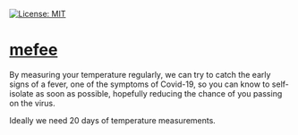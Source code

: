 [![License: MIT](https://img.shields.io/badge/License-MIT-yellow.svg)](https://opensource.org/licenses/MIT)

# [mefee](https://mefee-59275.firebaseapp.com/)

By measuring your temperature regularly, we can try to catch the early signs of a fever, one of the symptoms of Covid-19, so you can know to self-isolate as soon as possible, hopefully reducing the chance of you passing on the virus.

Ideally we need 20 days of temperature measurements.
